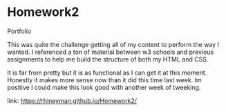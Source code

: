 # Homework2
Portfolio

This was quite the challenge getting all of my content to perform the way I wanted. I referenced a ton of material between w3 schools and previous assignments to help me build the structure of both my HTML and CSS.

It is far from pretty but it is as functional as I can get it at this moment. Honestly it makes more sense now than it did this time last week. Im positive I could make this look good with another week of tweeking. 

link: https://rhineyman.github.io/Homework2/